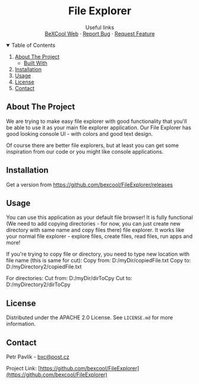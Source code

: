   <h1 align="center">File Explorer</h1>

  <p align="center">
    Useful links
    <br />
    <a href="https://bexcool.eu">BeXCool Web</a>
    ·
    <a href="https://github.com/bexcool/FileExplorer/issues">Report Bug</a>
    ·
    <a href="https://github.com/bexcool/FileExplorer/issues">Request Feature</a>
  </p>
</p>



<!-- TABLE OF CONTENTS -->
<details open="open">
  <summary>Table of Contents</summary>
  <ol>
    <li>
      <a href="#about-the-project">About The Project</a>
      <ul>
        <li><a href="#built-with">Built With</a></li>
      </ul>
    </li>
    <li><a href="#installation">Installation</a></li>
    <li><a href="#usage">Usage</a></li>
    <li><a href="#license">License</a></li>
    <li><a href="#contact">Contact</a></li> 
  </ol>
</details>



<!-- ABOUT THE PROJECT -->
## About The Project

We are trying to make easy file explorer with good functionality that you'll be able to use it as your main file explorer application.
Our File Explorer has good looking console UI - with colors and good text design.

Of course there are better file explorers, but at least you can get some inspiration from our code or you might like console applications.



## Installation

Get a version from https://github.com/bexcool/FileExplorer/releases


<!-- USAGE EXAMPLES -->
## Usage

You can use this application as your default file browser! It is fully functional (We need to add copying directories - for now, you can just create new directory with same name and copy files there) file explorer. It works like your normal file explorer - explore files, create files, read files, run apps and more!

If you're trying to copy file or directory, you need to type new location with file name (this is same for cut): 
Copy from: D:/myDir/copiedFile.txt
Copy to: D:/myDirectory2/copiedFile.txt

For directories:
Cut from: D:/myDir/dirToCpy
Cut to: D:/myDirectory2/dirToCpy



<!-- LICENSE -->
## License

Distributed under the APACHE 2.0 License. See `LICENSE.md` for more information.



<!-- CONTACT -->
## Contact

Petr Pavlík - bxc@post.cz

Project Link: [https://github.com/bexcool/FileExplorer](https://github.com/bexcool/FileExplorer)
